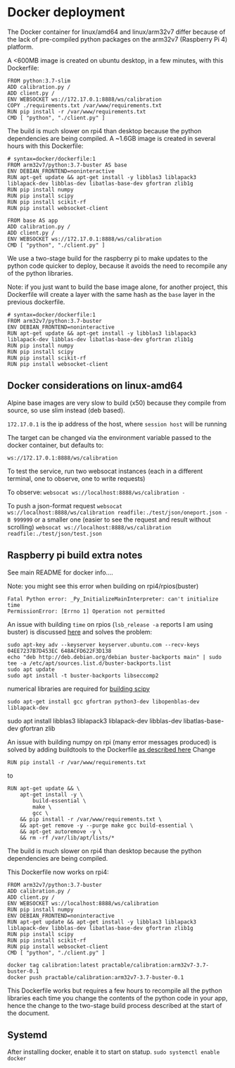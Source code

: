 # Docker deployment

The Docker container for linux/amd64 and linux/arm32v7 differ because of the lack of pre-compiled python packages on the arm32v7 (Raspberry Pi 4) platform.

A <600MB image is created on ubuntu desktop, in a few minutes, with this Dockerfile:
```
FROM python:3.7-slim
ADD calibration.py /
ADD client.py /
ENV WEBSOCKET ws://172.17.0.1:8888/ws/calibration
COPY ./requirements.txt /var/www/requirements.txt
RUN pip install -r /var/www/requirements.txt
CMD [ "python", "./client.py" ]
```

The build is much slower on rpi4 than desktop because the python dependencies are being compiled. A ~1.6GB image is created in several hours with this Dockerfile:

```
# syntax=docker/dockerfile:1
FROM arm32v7/python:3.7-buster AS base
ENV DEBIAN_FRONTEND=noninteractive
RUN apt-get update && apt-get install -y libblas3 liblapack3 liblapack-dev libblas-dev libatlas-base-dev gfortran zlib1g
RUN pip install numpy
RUN pip install scipy
RUN pip install scikit-rf
RUN pip install websocket-client

FROM base AS app
ADD calibration.py /
ADD client.py / 
ENV WEBSOCKET ws://172.17.0.1:8888/ws/calibration
CMD [ "python", "./client.py" ]
```

We use a two-stage build for the raspberry pi to make updates to the python code quicker to deploy, because it avoids the need to recompile any of the python libraries. 

Note: if you just want to build the base image alone, for another project, this Dockerfile will create a layer with the same hash as the `base` layer in the previous dockerfile. 

```
# syntax=docker/dockerfile:1
FROM arm32v7/python:3.7-buster
ENV DEBIAN_FRONTEND=noninteractive
RUN apt-get update && apt-get install -y libblas3 liblapack3 liblapack-dev libblas-dev libatlas-base-dev gfortran zlib1g
RUN pip install numpy
RUN pip install scipy
RUN pip install scikit-rf
RUN pip install websocket-client
```



## Docker considerations on linux-amd64

Alpine base images are very slow to build (x50) because they compile from source, so use slim instead (deb based).

`172.17.0.1` is the ip address of the host, where `session host` will be running

The target can be changed via the environment variable passed to the docker container, but defaults to:

`ws://172.17.0.1:8888/ws/calibration`

To test the service, run two websocat instances (each in a different terminal, one to observe, one to write requests)

To observe:
`websocat ws://localhost:8888/ws/calibration -`

To push a json-format request 
`websocat ws://localhost:8888/ws/calibration readfile:./test/json/oneport.json -B 999999`
or a smaller one (easier to see the request and result without scrolling)
`websocat ws://localhost:8888/ws/calibration readfile:./test/json/test.json`


## Raspberry pi build extra notes

See main README for docker info....


Note: you might see this error when building on rpi4/rpios(buster)

```
Fatal Python error: _Py_InitializeMainInterpreter: can't initialize time
PermissionError: [Errno 1] Operation not permitted
```

An issue with building `time` on rpios (`lsb_release -a` reports I am using buster) is discussed [here](https://community.home-assistant.io/t/migration-to-2021-7-fails-fatal-python-error-init-interp-main-cant-initialize-time/320648/9) and solves the problem:
```
sudo apt-key adv --keyserver keyserver.ubuntu.com --recv-keys 04EE7237B7D453EC 648ACFD622F3D138
echo "deb http://deb.debian.org/debian buster-backports main" | sudo tee -a /etc/apt/sources.list.d/buster-backports.list
sudo apt update
sudo apt install -t buster-backports libseccomp2
```

numerical libraries are required for [building scipy](https://docs.scipy.org/doc/scipy/reference/building/linux.html)
```
sudo apt-get install gcc gfortran python3-dev libopenblas-dev liblapack-dev
```
sudo apt install libblas3 liblapack3 liblapack-dev libblas-dev libatlas-base-dev gfortran zlib

An issue with building numpy on rpi (many error messages produced) is solved by adding buildtools to the Dockerfile [as described here](https://stackoverflow.com/questions/63971185/unable-to-install-numpy-on-docker-python3-7-slim-in-a-raspberry-pi)
Change
```
RUN pip install -r /var/www/requirements.txt
```
to

```
RUN apt-get update && \
    apt-get install -y \
        build-essential \
        make \
        gcc \
    && pip install -r /var/www/requirements.txt \
    && apt-get remove -y --purge make gcc build-essential \
    && apt-get autoremove -y \
    && rm -rf /var/lib/apt/lists/*
```

The build is much slower on rpi4 than desktop because the python dependencies are being compiled.


This Dockerfile now works on rpi4:
```
FROM arm32v7/python:3.7-buster
ADD calibration.py /
ADD client.py /
ENV WEBSOCKET ws://localhost:8888/ws/calibration
RUN pip install numpy
ENV DEBIAN_FRONTEND=noninteractive
RUN apt-get update && apt-get install -y libblas3 liblapack3 liblapack-dev libblas-dev libatlas-base-dev gfortran zlib1g
RUN pip install scipy
RUN pip install scikit-rf
RUN pip install websocket-client
CMD [ "python", "./client.py" ]
```
```
docker tag calibration:latest practable/calibration:arm32v7-3.7-buster-0.1
docker push practable/calibration:arm32v7-3.7-buster-0.1
```

This Dockerfile works but requires a few hours to recompile all the python libraries each time you change the contents of the python code in your app, hence the change to the two-stage build process described at the start of the document.


## Systemd

After installing docker, enable it to start on statup.
`sudo systemctl enable docker`

